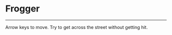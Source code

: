 Frogger
=======


------------

Arrow keys to move. Try to get across the street without getting hit.
